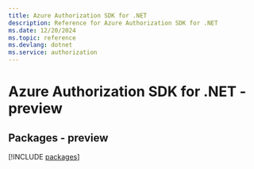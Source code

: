 ```yaml
---
title: Azure Authorization SDK for .NET
description: Reference for Azure Authorization SDK for .NET
ms.date: 12/20/2024
ms.topic: reference
ms.devlang: dotnet
ms.service: authorization
---
```

# Azure Authorization SDK for .NET - preview
## Packages - preview
[!INCLUDE [packages](authorization-index.md)]